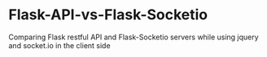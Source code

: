 # Flask-API-vs-Flask-Socketio
Comparing Flask restful API and Flask-Socketio servers while using jquery and socket.io in the client side
